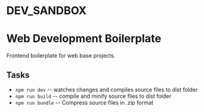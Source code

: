 # DEV_SANDBOX

Web Development Boilerplate
======

Frontend boilerplate for web base projects.

Tasks
------

- ```npm run dev``` -- watches changes and compiles source files to dist folder 
- ```npm run build``` -- compile and minify source files to dist folder 
- ```npm run bundle``` -- Compress source files in .zip format